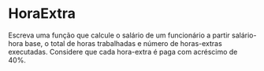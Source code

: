 # HoraExtra
Escreva uma função que calcule o salário de um funcionário a partir salário-hora base, o total de horas trabalhadas e número de horas-extras executadas. Considere que cada hora-extra é paga com acréscimo de 40%.
